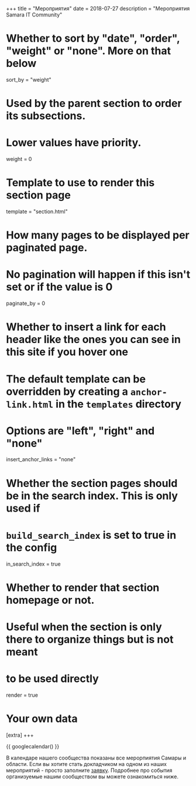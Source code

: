 +++
title = "Мероприятия"
date = 2018-07-27
description = "Мероприятия Samara IT Community"

# Whether to sort by "date", "order", "weight" or "none". More on that below
sort_by = "weight"

# Used by the parent section to order its subsections.
# Lower values have priority.
weight = 0

# Template to use to render this section page
template = "section.html"

# How many pages to be displayed per paginated page.
# No pagination will happen if this isn't set or if the value is 0
paginate_by = 0

# Whether to insert a link for each header like the ones you can see in this site if you hover one
# The default template can be overridden by creating a `anchor-link.html` in the `templates` directory
# Options are "left", "right" and "none"
insert_anchor_links = "none"

# Whether the section pages should be in the search index. This is only used if
# `build_search_index` is set to true in the config
in_search_index = true

# Whether to render that section homepage or not.
# Useful when the section is only there to organize things but is not meant
# to be used directly
render = true

# Your own data
[extra]
+++

{{ googlecalendar() }}

В календаре нашего сообщества показаны все мерорпиятия Самары и области. 
Если вы хотите стать докладчиком на одном из наших мероприятий - просто заполните [заявку](https://goo.gl/forms/CNa9Fwk2v078AYih2).
Подробнее про события организуемые нашим сообществом вы можете ознакомиться ниже.

